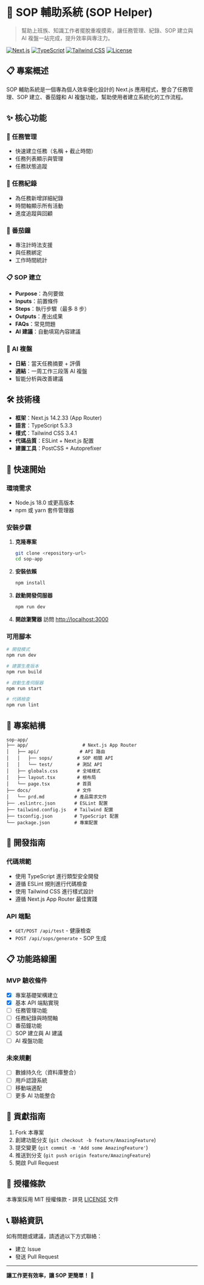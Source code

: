 # 🚀 SOP 輔助系統 (SOP Helper)

> 幫助上班族、知識工作者擺脫重複摸索，讓任務管理、紀錄、SOP 建立與 AI 複盤一站完成，提升效率與專注力。

[![Next.js](https://img.shields.io/badge/Next.js-14.2.33-black)](https://nextjs.org/)
[![TypeScript](https://img.shields.io/badge/TypeScript-5.3.3-blue)](https://www.typescriptlang.org/)
[![Tailwind CSS](https://img.shields.io/badge/Tailwind_CSS-3.4.1-38B2AC)](https://tailwindcss.com/)
[![License](https://img.shields.io/badge/License-MIT-green.svg)](LICENSE)

## 📋 專案概述

SOP 輔助系統是一個專為個人效率優化設計的 Next.js 應用程式，整合了任務管理、SOP 建立、番茄鐘和 AI 複盤功能，幫助使用者建立系統化的工作流程。

## ✨ 核心功能

### 🎯 任務管理
- 快速建立任務（名稱 + 截止時間）
- 任務列表顯示與管理
- 任務狀態追蹤

### 📝 任務紀錄
- 為任務新增詳細紀錄
- 時間軸顯示所有活動
- 進度追蹤與回顧

### 🍅 番茄鐘
- 專注計時法支援
- 與任務綁定
- 工作時間統計

### 📋 SOP 建立
- **Purpose**：為何要做
- **Inputs**：前置條件
- **Steps**：執行步驟（最多 8 步）
- **Outputs**：產出成果
- **FAQs**：常見問題
- **AI 建議**：自動填寫內容建議

### 🤖 AI 複盤
- **日結**：當天任務摘要 + 評價
- **週結**：一周工作三段落 AI 複盤
- 智能分析與改善建議

## 🛠 技術棧

- **框架**：Next.js 14.2.33 (App Router)
- **語言**：TypeScript 5.3.3
- **樣式**：Tailwind CSS 3.4.1
- **代碼品質**：ESLint + Next.js 配置
- **建置工具**：PostCSS + Autoprefixer

## 🚀 快速開始

### 環境需求
- Node.js 18.0 或更高版本
- npm 或 yarn 套件管理器

### 安裝步驟

1. **克隆專案**
   ```bash
   git clone <repository-url>
   cd sop-app
   ```

2. **安裝依賴**
   ```bash
   npm install
   ```

3. **啟動開發伺服器**
   ```bash
   npm run dev
   ```

4. **開啟瀏覽器**
   訪問 [http://localhost:3000](http://localhost:3000)

### 可用腳本

```bash
# 開發模式
npm run dev

# 建置生產版本
npm run build

# 啟動生產伺服器
npm run start

# 代碼檢查
npm run lint
```

## 📁 專案結構

```
sop-app/
├── app/                    # Next.js App Router
│   ├── api/               # API 路由
│   │   ├── sops/         # SOP 相關 API
│   │   └── test/         # 測試 API
│   ├── globals.css       # 全域樣式
│   ├── layout.tsx        # 根布局
│   └── page.tsx          # 首頁
├── docs/                 # 文件
│   └── prd.md           # 產品需求文件
├── .eslintrc.json       # ESLint 配置
├── tailwind.config.js   # Tailwind 配置
├── tsconfig.json        # TypeScript 配置
└── package.json         # 專案配置
```

## 🔧 開發指南

### 代碼規範
- 使用 TypeScript 進行類型安全開發
- 遵循 ESLint 規則進行代碼檢查
- 使用 Tailwind CSS 進行樣式設計
- 遵循 Next.js App Router 最佳實踐

### API 端點
- `GET/POST /api/test` - 健康檢查
- `POST /api/sops/generate` - SOP 生成

## 📋 功能路線圖

### MVP 驗收條件
- [x] 專案基礎架構建立
- [x] 基本 API 端點實現
- [ ] 任務管理功能
- [ ] 任務紀錄與時間軸
- [ ] 番茄鐘功能
- [ ] SOP 建立與 AI 建議
- [ ] AI 複盤功能

### 未來規劃
- [ ] 數據持久化（資料庫整合）
- [ ] 用戶認證系統
- [ ] 移動端適配
- [ ] 更多 AI 功能整合

## 🤝 貢獻指南

1. Fork 本專案
2. 創建功能分支 (`git checkout -b feature/AmazingFeature`)
3. 提交變更 (`git commit -m 'Add some AmazingFeature'`)
4. 推送到分支 (`git push origin feature/AmazingFeature`)
5. 開啟 Pull Request

## 📄 授權條款

本專案採用 MIT 授權條款 - 詳見 [LICENSE](LICENSE) 文件

## 📞 聯絡資訊

如有問題或建議，請透過以下方式聯絡：
- 建立 Issue
- 發送 Pull Request

---

**讓工作更有效率，讓 SOP 更簡單！** 🎯
